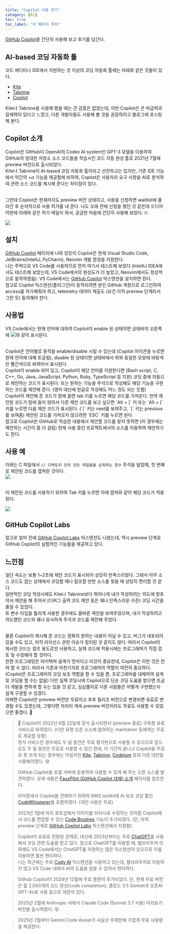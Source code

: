 ```yaml
---
title: "Copilot 사용 후기"
category: [AI]
toc: true
toc_label: "이 페이지 목차"
---
```


[GitHub Copilot](https://github.com/features/copilot)을 간단히 사용해 보고 후기를 남긴다.

## AI-based 코딩 자동화 툴
코드 에디터나 IDE에서 지원하는 것 이상의 코딩 자동화 툴에는 아래와 같은 것들이 있다.
- [Kite](https://www.kite.com/)
- [Tabnine](https://www.tabnine.com/)
- [Copilot](https://copilot.github.com/)

Kite나 Tabnine을 사용해 봤을 때는 큰 감흥은 없었는데, 이번 Copilot은 큰 파급력과 잠재력이 있다고 느꼈고, 다른 개발자들도 사용해 볼 것을 권장하려고 블로그에 포스팅해 본다.

## Copilot 소개
Copilot은 GitHub이 OpenAI의 Codex AI system인 GPT-3 모델을 이용하여 GitHub의 방대한 저장소 소스 코드들을 학습시킨 코드 자동 완성 툴로 2021년 7월에 preview 버전으로 출시되었다.  
Kite나 Tabnine이 AI-based 코딩 자동화 툴이라고 선전하고는 있지만, 기존 IDE 기능에서 약간의 +$\alpha$ 기능을 제공함에 비하여, Copilot은 사용자의 요구 사항을 AI로 분석하여 관련 소스 코드를 제시해 준다는 차이점이 있다.

<br>
그런데 Copilot은 현재까지도 preview 버전 상태이고, 사용을 신청하면 waitlist에 올라간 후 순차적으로 사용 허가를 내 준다. 나도 오래 전에 신청을 했던 것 같은데 드디어 이번에 아래와 같은 허가 메일이 와서, 궁금한 마음에 간단히 사용해 보았다. 🙄

![](/assets/images/copilot_invited.png)
 
## 설치
[GitHub Copilot](https://github.com/github/copilot-docs) 페이지에 나와 있듯이 Copilot은 현재 Visual Studio Code, JetBrains(IntelliJ, PyCharm), Neovim 개발 환경을 지원한다.  
나는 주력으로 VS Code를 사용하므로 먼저 여기서 테스트해 보았다 (IntelliJ IDEA에서도 테스트해 보았는데, VS Code에서의 완성도가 더 높았고, Neovim에서도 정상적으로 동작하였음). VS Code에서는 [GitHub Copilot](https://marketplace.visualstudio.com/items?itemName=GitHub.copilot) 익스텐션을 설치하면 된다.  
참고로 Copilot 익스텐션(플러그인)이 동작되려면 본인 GitHub 계정으로 로그인하여 access를 허가해줘야 하고, telemetry 데이터 제출도 (요건 아직 preview 단계라서 그런 듯) 동의해야 한다.

## 사용법
VS Code에서는 현재 언어에 대하여 Copilot이 enable 된 상태이면 상태바의 오른쪽에 ![](/assets/images/copilot_status.png)와 같이 표시된다.

<br>
Copilot은 언어별로 동작을 enable/disable 시킬 수 있는데 (Copilot 아이콘을 누르면 현재 언어에 대해 토글됨), disable 된 상태이면 상태바에서 위와 동일한 모양에 바탕색만 빨간색으로 바뀌어서 표시된다.

<br>
Copilot이 enable 되어 있고, Copilot이 해당 언어를 지원한다면 (Bash script, C, C++, Go, Java, JavaScript, Python, Ruby, TypeScript 등 지원) 코딩 중에 자동으로 제안하는 코드가 표시된다.  
또는 원하는 기능을 주석으로 작성해도 해당 기능을 구현하는 코드를 제안해 준다. (영어 대신에 한글로 작성해도 어느 정도 되는 듯함)

<br>
Copilot이 제안해 준 코드가 맘에 들면 tab 키를 누르면 해당 코드를 가져온다. 만약 제안된 코드가 맘에 들지 않아서 다른 제안 코드를 보고 싶으면 `Alt + ]` 키 또는 `Alt + [` 키를 누르면 다음 제안 코드가 표시된다. (`]` 키는 next를 보여주고, `[` 키는 previous를 보여줌) 제안된 코드를 가져오지 않으려면 `ESC` 키를 누르면 된다.

<br>
참고로 Copilot은 GitHub로 학습한 내용에서 제안할 코드를 찾지 못하면 (이 경우에는 제안하는 시간이 좀 더 걸림) 현재 사용 중인 프로젝트에서의 소스를 이용하여 제안하기도 한다.

## 사용 예
아래는 C 파일에서 `// 디렉토리 안의 모든 파일들을 순회하는 함수` 주석을 달았때, 첫 번째로 제안된 코드를 캡쳐한 것이다.  
![](/assets/images/copilot_suggest.png)

<br>
이 제안된 코드를 사용하기 위하여 Tab 키를 누르면 아래 캡쳐와 같이 해당 코드가 적용된다.

![](/assets/images/copilot_code.png)

## GitHub Copilot Labs
참고로 얼마 전에 [GitHub Copilot Labs](https://marketplace.visualstudio.com/items?itemName=GitHub.copilot-labs&ssr=false#overview) 익스텐션도 나왔는데, 역시 preview 단계로 GitHub Copilot의 실험적인 기능들을 제공하고 있다.

## 느낀점
일단 속도는 보통 1~2초에 제안 코드가 표시되어 상당히 만족스러웠다. 그래서 아무 소스 코드도 없는 상태에서 코딩할 때나 참조할 만한 소스를 찾을 때 상당히 편리할 것 같다.  
일반적인 코딩 작성시에도 Kite나 Tabnine보다 뛰어나게 내가 작성하려는 의도에 맞추어서 제안을 해 주어서 (디버그 출력 코드 제안 등은 꽤나 만족스러운 수준) 코딩 시간을 줄일 수 있었다.  
또 변수 타입을 틀리게 사용한 경우에도 올바른 제안을 보여주었으며, 내가 작성하려고 의도했던 코드와 꽤나 유사하게 주석과 코드를 제안해 주었다.

<br>
물론 Copilot이 제시해 준 코드는 정확히 원하는 내용이 아닐 수 있고, 버그가 내포되어 있을 수도 있고, 아직 라이선스 관련 이슈가 정리된 것 같지도 않다. 따라서 Copilot이 제시한 코드는 참조 용도로만 사용하고, 실제 코드에 적용시에는 프로그래머가 직접 검토 및 수정해야 할 것이다.  

<br>
한편 프로그래밍은 아키텍쳐 설계가 먼저이고 이것이 중요한데, Copilot은 이런 것은 전혀 할 수 없다. 따라서 기존과 마찬가지로 프로그래머의 역할이 여전히 중요하다. (Copilot은 프로그래머의 코딩 보조 역할을 할 수 있을 뿐, 프로그래머를 대체하여 설계 및 코딩을 할 수는 없음)  
다만 실제 코딩시에 Copilot으로 단순 코딩 도움을 받으면 조금 더 개발을 편하게 할 수는 있을 것 같고, 심심풀이로 다른 사람들은 어떻게 구현했는지 쉽게 구경할 수 있겠다.

<br>
어쩌면 Copilot은 preview 버전만 무료이고 추후 릴리즈 버전으로 변경되면 유료로 변경될 수도 있겠는데, 그렇다면 차라리 계속 preview 버전이라도 무료도 사용할 수 있었으면 좋겠다. 🙏

>🚩 Copilot이 2022년 6월 22일에 정식 출시되면서 (preview 종료) 구독형 유료 서비스로 바뀌었다. (다만 유명 오픈 소스에 참여하는 maintainer 등에게는 무료로 제공할 듯함)  
정식 서비스인 경우에도 두 달 동안은 무료 평가판으로 사용할 수 있으므로 앞으로도 두 달 동안은 무료로 사용할 수 있긴 한데, 이 기간이 끝나고 Copilot을 무료로 못 쓰게 되는 경우에는 아쉽지만 [Kite](https://www.kite.com/), [Tabnine](https://www.tabnine.com/), [Codeium](https://marketplace.visualstudio.com/items?itemName=Codeium.codeium) 등의 다른 대안을 사용해야겠다. 😰

> GitHub Copilot을 로컬 서버에 운용하여 사용할 수 있게 해 주는 오픈 소스를 발견하였다. 상세 내용은 [FauxPilot (GitHub Copilot 대체) 소개](https://yrpark99.github.io/environment/FauxPilot/) 페이지를 참조한다.

> 아마존에서 Copilot을 견제하기 위하여 AWS toolkit에 AI 보조 코딩 툴인 [CodeWhisperer](https://aws.amazon.com/ko/codewhisperer/)를 포함하였다. (개인 사용은 무료)

> 2023년 1월에 마치 포토샵에서 이미지를 브러시로 수정하는 것처럼 Copilot에서 코드를 편집할 수 있는 [Code Brushes](https://githubnext.com/projects/code-brushes) 기능이 추가되었다. (단, 아직 preview 단계로 [GitHub Copilot Labs](https://marketplace.visualstudio.com/items?itemName=GitHub.copilot-labs) 익스텐션에서 지원함)

> Copilot이 유료로 전환된 관계로, 대신에 2023년부터는 주로 [ChatGPT](https://chat.openai.com/)를 사용해서 코딩 관련 도움을 받고 있다. 참고로 ChatGPT를 이용할 때, 웹브라우저 이외에도 VS Code에서는 ChatGPT를 지원하는 많은 익스텐션이 있으므로 이를 이용하면 훨씬 편리하다.  
나는 최근에는 주로 [Cody AI](https://marketplace.visualstudio.com/items?itemName=sourcegraph.cody-ai) 익스텐션을 사용하고 있는데, 웹브라우저로 이동하지 않고 VS Code 내에서 AI의 도움을 얻을 수 있어서 편리하다.

> Github Copilot이 2024년 12월에 무료 플랜이 추가되었다. 단, 현재 무료 버전은 월 2,000개의 코드 완성(code completion), 클로드 3.5 Sonnet과 오픈AI GPT-4o로 사용 등으로 제한이 있다.

> 2025년 2월에 Anthropic 사에서 Claude Code (Sonnet 3.7 사용) 미리보기 버전을 출시하였다. 😲

> 2025년 2월부터 Gemini Code Assist가 사실상 무제한에 가깝게 무료 사용량을 제공한다.
